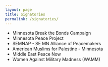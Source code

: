 ```yaml
---
layout: page
title: Signatories
permalink: /signatories/
---
```

- Minnesota Break the Bonds Campaign
- Minnesota Peace Project
- SEMNAP - SE MN Alliance of Peacemakers
- American Muslims for Palestine - Minnesota
- Middle East Peace Now
- Women Against Military Madness (WAMM)
<br/><br/>